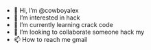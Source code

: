- 👋 Hi, I’m @cowboyalex
- 👀 I’m interested in hack
- 🌱 I’m currently learning crack code
- 💞️ I’m looking to collaborate  someone hack my
- 📫 How to reach me gmail

<!---
cowboyalex/cowboyalex is a ✨ special ✨ repository because its `README.md` (this file) appears on your GitHub profile.
You can click the Preview link to take a look at your changes.
--->
